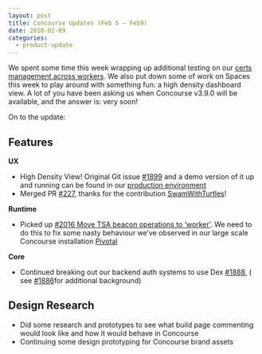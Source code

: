 ```yaml
---
layout: post
title: Concourse Updates (Feb 5 — Feb9)
date: 2018-02-09
categories:
  - product-update
---
```


We spent some time this week wrapping up additional testing on
our [certs management across workers](https://github.com/concourse/concourse/issues/1938). We also put down some of work
on Spaces this week to play around with something fun: a high density dashboard view. A lot of you have been asking us
when Concourse v3.9.0 will be available, and the answer is: very soon!

<!-- more -->

On to the update:

## **Features**

**UX**

- High Density View! Original Git issue [#1899](https://github.com/concourse/concourse/issues/1899) and a demo version
  of it up and running can be found in our [production environment](https://ci.concourse-ci.org/dashboard/hd)
- Merged PR [#227](https://github.com/concourse/atc/pull/227), thanks for the
  contribution [SwamWithTurtles](https://github.com/SwamWithTurtles)!

**Runtime**

- Picked up [#2016 Move TSA beacon operations to ‘worker’](https://github.com/concourse/concourse/issues/2016). We need
  to do this to fix some nasty behaviour we’ve observed in our large scale Concourse
  installation [Pivotal](https://medium.com/u/44756b810893)

**Core**

- Continued breaking out our backend auth systems to use
  Dex [#1888](https://github.com/concourse/concourse/issues/1888), (
  see [#1886](https://github.com/concourse/concourse/issues/1886)for additional background)

## Design Research

- Did some research and prototypes to see what build page commenting would look like and how it would behave in
  Concourse
- Continuing some design prototyping for Concourse brand assets
